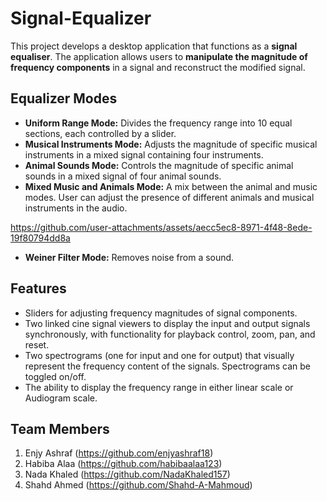 # Signal-Equalizer
This project develops a desktop application that functions as a **signal equaliser**. The application allows users to **manipulate the magnitude of frequency components** in a signal and reconstruct the modified signal. 

## Equalizer Modes

*   **Uniform Range Mode:** Divides the frequency range into 10 equal sections, each controlled by a slider.
*   **Musical Instruments Mode:**  Adjusts the magnitude of specific musical instruments in a mixed signal containing four instruments.
*   **Animal Sounds Mode:** Controls the magnitude of specific animal sounds in a mixed signal of four animal sounds.
*   **Mixed Music and Animals Mode:**  A mix between the animal and music modes. User can adjust the presence of different animals and musical instruments in the audio.

https://github.com/user-attachments/assets/aecc5ec8-8971-4f48-8ede-19f80794dd8a

*   **Weiner Filter Mode:** Removes noise from a sound.

## Features

*   Sliders for adjusting frequency magnitudes of signal components.
*   Two linked cine signal viewers to display the input and output signals synchronously, with functionality for playback control, zoom, pan, and reset. 
*   Two spectrograms (one for input and one for output) that visually represent the frequency content of the signals. Spectrograms can be toggled on/off.
*   The ability to display the frequency range in either linear scale or Audiogram scale.

## Team Members
1. Enjy Ashraf (https://github.com/enjyashraf18)
2. Habiba Alaa (https://github.com/habibaalaa123)
3. Nada Khaled (https://github.com/NadaKhaled157)
4. Shahd Ahmed (https://github.com/Shahd-A-Mahmoud)
